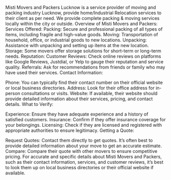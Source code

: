Misti Movers and Packers Lucknow is a service provider of moving and packing industry Lucknow, provide home/Industrial Relocation services to their client as per need. We provide complete packing & moving services locally within the city or outside.
Overview of Misti Movers and Packers:
Services Offered:
Packing: Secure and professional packing of all types of items, including fragile and high-value goods.
Moving: Transportation of household, office, or industrial goods to new locations.
Unpacking: Assistance with unpacking and setting up items at the new location.
Storage: Some movers offer storage solutions for short-term or long-term needs.
Reputation:
Customer Reviews: Check online reviews on platforms like Google Reviews, Justdial, or Yelp to gauge their reputation and service quality.
Referrals: Ask for recommendations from friends or family who may have used their services.
Contact Information:

Phone: You can typically find their contact number on their official website or local business directories.
Address: Look for their office address for in-person consultations or visits.
Website: If available, their website should provide detailed information about their services, pricing, and contact details.
What to Verify:

Experience: Ensure they have adequate experience and a history of satisfied customers.
Insurance: Confirm if they offer insurance coverage for your belongings.
Licensing: Check if they are licensed and registered with appropriate authorities to ensure legitimacy.
Getting a Quote:

Request Quotes: Contact them directly to get quotes. It’s often best to provide detailed information about your move to get an accurate estimate.
Compare: Compare their quote with other movers to ensure competitive pricing.
For accurate and specific details about Misti Movers and Packers, such as their contact information, services, and customer reviews, it’s best to look them up on local business directories or their official website if available.
